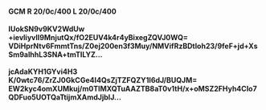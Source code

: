 #### GCM R 20/0c/400 L 20/0c/400
**IUokSN9v9KV2WdUw**<br/>**+ievliyvlI9MnjutQx/fO2EUV4k4r4yBixegZQVJ0WQ=**<br/>**VDiHprNtv6FmmtTns/Z0ej200en3f3Muy/NMVifRzBDtIoh23/9feF+jd+XsSm9aIhhL3SNA+tmTILYZ...**<br/><br/>
**jcAdaKYH1GYvi4H3**<br/>**K/0wtc76/ZrZJ0GkCGe4I4QsZjTZFQZY1I6dJ/BUQJM=**<br/>**EW2kyc4omXUMkuj/m0TIMXQTuAAZTB8aT0v1tH/x+oMSZ2FHyh4CIo7QDFuo5UOTQaTtijmXAmdJjblJ...**